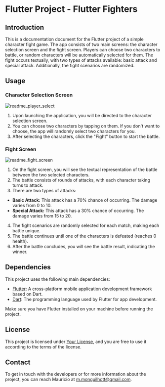 # Flutter Project - Flutter Fighters

## Introduction
This is a documentation document for the Flutter project of a simple character fight game. The app consists of two main screens: the character selection screen and the fight screen. Players can choose two characters to battle, or random characters will be automatically selected for them. The fight occurs textually, with two types of attacks available: basic attack and special attack. Additionally, the fight scenarios are randomized.

## Usage
### Character Selection Screen

![readme_player_select](https://github.com/Monguilhott/random-fighters/assets/34020950/b3c9195c-e340-4875-8ff8-64237070147f)

1. Upon launching the application, you will be directed to the character selection screen.
2. You can choose two characters by tapping on them. If you don't want to choose, the app will randomly select two characters for you.
3. After selecting the characters, click the "Fight" button to start the battle.

### Fight Screen

![readme_fight_screen](https://github.com/Monguilhott/random-fighters/assets/34020950/afbff6af-e74b-4f0c-b37d-42b7ac44eb36)

1. On the fight screen, you will see the textual representation of the battle between the two selected characters.
2. The battle consists of rounds of attacks, with each character taking turns to attack.
3. There are two types of attacks:
- **Basic Attack:** This attack has a 70% chance of occurring. The damage varies from 0 to 10.
- **Special Attack:** This attack has a 30% chance of occurring. The damage varies from 15 to 20.
4. The fight scenarios are randomly selected for each match, making each battle unique.
5. The battle continues until one of the characters is defeated (reaches 0 health).
6. After the battle concludes, you will see the battle result, indicating the winner.

## Dependencies
This project uses the following main dependencies:

- [Flutter](https://flutter.dev/): A cross-platform mobile application development framework based on Dart.
- [Dart](https://dart.dev/): The programming language used by Flutter for app development.

Make sure you have Flutter installed on your machine before running the project.

## License
This project is licensed under [Your License](LICENSE-URL), and you are free to use it according to the terms of the license.

## Contact
To get in touch with the developers or for more information about the project, you can reach Mauricio at m.monguilhott@gmail.com.
